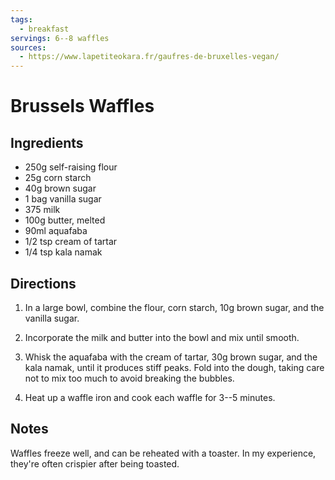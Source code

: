 ```yaml
---
tags:
  - breakfast
servings: 6--8 waffles
sources:
  - https://www.lapetiteokara.fr/gaufres-de-bruxelles-vegan/
---
```


# Brussels Waffles

## Ingredients

- 250g self-raising flour
- 25g corn starch
- 40g brown sugar
- 1 bag vanilla sugar
- 375 milk
- 100g butter, melted
- 90ml aquafaba
- 1/2 tsp cream of tartar
- 1/4 tsp kala namak

## Directions

1. In a large bowl, combine the flour, corn starch, 10g brown sugar, and the vanilla sugar.

2. Incorporate the milk and butter into the bowl and mix until smooth.

3. Whisk the aquafaba with the cream of tartar, 30g brown sugar, and the kala namak, until it produces stiff peaks. Fold into the dough, taking care not to mix too much to avoid breaking the bubbles.

4. Heat up a waffle iron and cook each waffle for 3--5 minutes.

## Notes

Waffles freeze well, and can be reheated with a toaster. In my experience, they're often crispier after being toasted.
